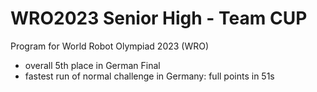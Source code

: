 # WRO2023 Senior High - Team CUP

Program for World Robot Olympiad 2023 (WRO)
- overall 5th place in German Final
- fastest run of normal challenge in Germany: full points in 51s
